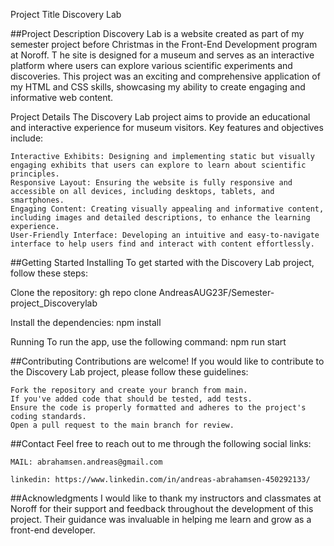 Project Title
  Discovery Lab

##Project Description
  Discovery Lab is a website created as part of my semester project before Christmas in the Front-End Development program at Noroff. T
  he site is designed for a museum and serves as an interactive platform where users can explore various scientific experiments and discoveries. 
  This project was an exciting and comprehensive application of my HTML and CSS skills, showcasing my ability to create engaging and informative web content.

Project Details
  The Discovery Lab project aims to provide an educational and interactive experience for museum visitors. Key features and objectives include:

    Interactive Exhibits: Designing and implementing static but visually engaging exhibits that users can explore to learn about scientific principles.
    Responsive Layout: Ensuring the website is fully responsive and accessible on all devices, including desktops, tablets, and smartphones.
    Engaging Content: Creating visually appealing and informative content, including images and detailed descriptions, to enhance the learning experience.
    User-Friendly Interface: Developing an intuitive and easy-to-navigate interface to help users find and interact with content effortlessly.

##Getting Started
  Installing
    To get started with the Discovery Lab project, follow these steps:

  Clone the repository:
    gh repo clone AndreasAUG23F/Semester-project_Discoverylab
  
  Install the dependencies:
    npm install

  Running
    To run the app, use the following command:
    npm run start

##Contributing
  Contributions are welcome! If you would like to contribute to the Discovery Lab project, please follow these guidelines:

    Fork the repository and create your branch from main.
    If you've added code that should be tested, add tests.
    Ensure the code is properly formatted and adheres to the project's coding standards.
    Open a pull request to the main branch for review.


##Contact
  Feel free to reach out to me through the following social links:

    MAIL: abrahamsen.andreas@gmail.com

    linkedin: https://www.linkedin.com/in/andreas-abrahamsen-450292133/

##Acknowledgments
  I would like to thank my instructors and classmates at Noroff for their support and feedback throughout the development of this project. Their guidance was invaluable in helping me learn and grow as a front-end developer.
